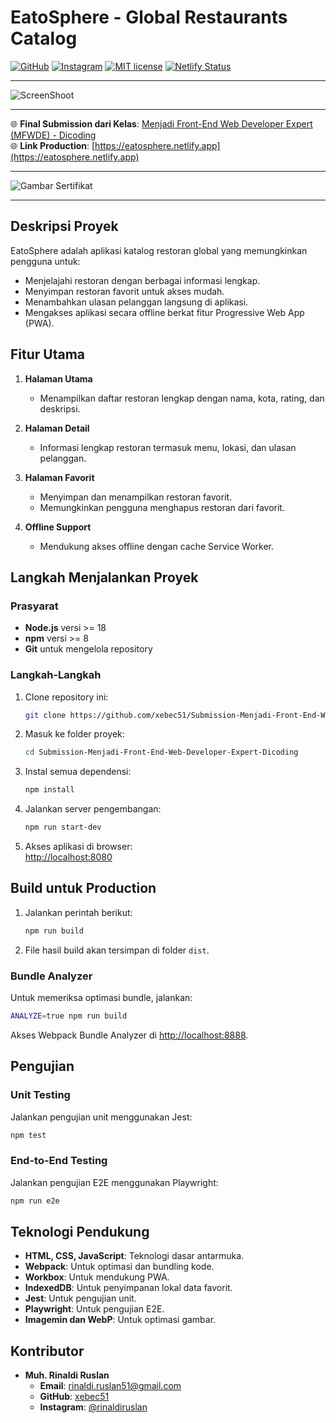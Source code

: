 # **EatoSphere - Global Restaurants Catalog**
[![GitHub](https://img.shields.io/badge/GitHub-xebec51-blue?logo=github)](https://github.com/xebec51) 
[![Instagram](https://img.shields.io/badge/Instagram-rinaldiruslan-E4405F?logo=instagram)](https://www.instagram.com/rinaldiruslan/) 
[![MIT license](https://img.shields.io/badge/License-ISC-blue.svg)](https://opensource.org/licenses/ISC) 
[![Netlify Status](https://api.netlify.com/api/v1/badges/96a39bea-1725-42e8-8352-68e01209ab37/deploy-status)](https://app.netlify.com/sites/eatosphere/deploys)

---

![ScreenShoot](https://pbs.twimg.com/media/Gh3TDjVbEAAnBKV?format=jpg&name=4096x4096)

---

🌐 **Final Submission dari Kelas**: [Menjadi Front-End Web Developer Expert (MFWDE) - Dicoding](https://www.dicoding.com/academies/219)    
🌐 **Link Production**: [https://eatosphere.netlify.app](https://eatosphere.netlify.app)

---

![Gambar Sertifikat](https://pbs.twimg.com/media/Gh3TFXZbUAAZYwe?format=jpg&name=4096x4096)

---

## **Deskripsi Proyek**
EatoSphere adalah aplikasi katalog restoran global yang memungkinkan pengguna untuk:  
- Menjelajahi restoran dengan berbagai informasi lengkap.  
- Menyimpan restoran favorit untuk akses mudah.  
- Menambahkan ulasan pelanggan langsung di aplikasi.  
- Mengakses aplikasi secara offline berkat fitur Progressive Web App (PWA).  

## **Fitur Utama**
1. **Halaman Utama**  
   - Menampilkan daftar restoran lengkap dengan nama, kota, rating, dan deskripsi.

2. **Halaman Detail**  
   - Informasi lengkap restoran termasuk menu, lokasi, dan ulasan pelanggan.

3. **Halaman Favorit**  
   - Menyimpan dan menampilkan restoran favorit.
   - Memungkinkan pengguna menghapus restoran dari favorit.

4. **Offline Support**  
   - Mendukung akses offline dengan cache Service Worker.

## **Langkah Menjalankan Proyek**
### **Prasyarat**
- **Node.js** versi >= 18  
- **npm** versi >= 8  
- **Git** untuk mengelola repository  

### **Langkah-Langkah**
1. Clone repository ini:  
   ```bash
   git clone https://github.com/xebec51/Submission-Menjadi-Front-End-Web-Developer-Expert-Dicoding.git
   ```  
2. Masuk ke folder proyek:  
   ```bash
   cd Submission-Menjadi-Front-End-Web-Developer-Expert-Dicoding
   ```  
3. Instal semua dependensi:  
   ```bash
   npm install
   ```  
4. Jalankan server pengembangan:  
   ```bash
   npm run start-dev
   ```  
5. Akses aplikasi di browser:  
   [http://localhost:8080](http://localhost:8080)

## **Build untuk Production**
1. Jalankan perintah berikut:  
   ```bash
   npm run build
   ```  
2. File hasil build akan tersimpan di folder `dist`.  

### **Bundle Analyzer**
Untuk memeriksa optimasi bundle, jalankan:  
```bash
ANALYZE=true npm run build
```
Akses Webpack Bundle Analyzer di [http://localhost:8888](http://localhost:8888).  

## **Pengujian**
### **Unit Testing**
Jalankan pengujian unit menggunakan Jest:  
```bash
npm test
```

### **End-to-End Testing**
Jalankan pengujian E2E menggunakan Playwright:  
```bash
npm run e2e
```

## **Teknologi Pendukung**
- **HTML, CSS, JavaScript**: Teknologi dasar antarmuka.  
- **Webpack**: Untuk optimasi dan bundling kode.  
- **Workbox**: Untuk mendukung PWA.  
- **IndexedDB**: Untuk penyimpanan lokal data favorit.  
- **Jest**: Untuk pengujian unit.  
- **Playwright**: Untuk pengujian E2E.  
- **Imagemin dan WebP**: Untuk optimasi gambar.

## **Kontributor**
- **Muh. Rinaldi Ruslan**  
  - **Email**: [rinaldi.ruslan51@gmail.com](mailto:rinaldi.ruslan51@gmail.com)  
  - **GitHub**: [xebec51](https://github.com/xebec51)  
  - **Instagram**: [@rinaldiruslan](https://www.instagram.com/rinaldiruslan/)
